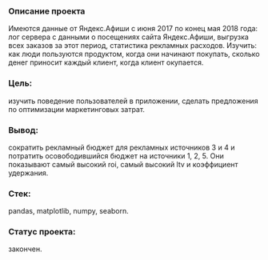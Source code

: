 ### Описание проекта
Имеются данные от Яндекс.Афиши с июня 2017 по конец мая 2018 года: лог сервера с данными о посещениях сайта Яндекс.Афиши, выгрузка всех заказов за этот период, статистика рекламных расходов.
Изучить: как люди пользуются продуктом, когда они начинают покупать, сколько денег приносит каждый клиент, когда клиент окупается.

### Цель: 
изучить поведение пользователей в приложении, сделать предложения по оптимизации маркетинговых затрат.
### Вывод: 
сократить рекламный бюджет для рекламных источников  3 и 4 и потратить осовободившийся бюджет на источники 1, 2, 5. Они показывают самый высокий roi, самый высокий ltv и коэффициент удержания. 
### Стек: 
pandas, matplotlib, numpy, seaborn.
### Статус проекта: 
закончен.
